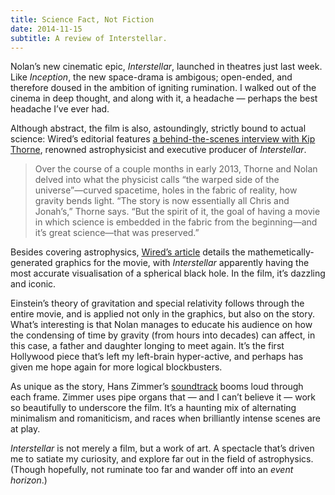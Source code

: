 ```yaml
---
title: Science Fact, Not Fiction
date: 2014-11-15
subtitle: A review of Interstellar.
---
```


Nolan’s new cinematic epic, _Interstellar_, launched in theatres just last week. Like _Inception_, the new space-drama is ambigous; open-ended, and therefore doused in the ambition of igniting rumination. I walked out of the cinema in deep thought, and along with it, a headache — perhaps the best headache I’ve ever had.

Although abstract, the film is also, astoundingly, strictly bound to actual science: Wired’s editorial features [a behind-the-scenes interview with Kip Thorne](https://www.wired.com/2014/10/astrophysics-interstellar-black-hole/ "How Building a Black Hole for Interstellar Led to an Amazing Scientific Discovery"), renowned astrophysicist and executive producer of _Interstellar_.

> Over the course of a couple months in early 2013, Thorne and Nolan delved into what the physicist calls “the warped side of the universe”—curved spacetime, holes in the fabric of reality, how gravity bends light. “The story is now essentially all Chris and Jonah’s,” Thorne says. “But the spirit of it, the goal of having a movie in which science is embedded in the fabric from the beginning—and it’s great science—that was preserved.”

Besides covering astrophysics, [Wired’s article](https://www.wired.com/2014/10/astrophysics-interstellar-black-hole/ "How Building a Black Hole for Interstellar Led to an Amazing Scientific Discovery") details the mathemetically-generated graphics for the movie, with _Interstellar_ apparently having the most accurate visualisation of a spherical black hole. In the film, it’s dazzling and iconic.

Einstein’s theory of gravitation and special relativity follows through the entire movie, and is applied not only in the graphics, but also on the story. What’s interesting is that Nolan manages to educate his audience on how the condensing of time by gravity (from hours into decades) can affect, in this case, a father and daughter longing to meet again. It’s the first Hollywood piece that’s left my left-brain hyper-active, and perhaps has given me hope again for more logical blockbusters.

As unique as the story, Hans Zimmer’s [soundtrack](https://soundcloud.com/fauzkhan/hanszimmerinterstellardayonedark "Day One Dark on Soundcloud") booms loud through each frame. Zimmer uses pipe organs that — and I can’t believe it — work so beautifully to underscore the film. It’s a haunting mix of alternating minimalism and romaniticism, and races when brilliantly intense scenes are at play.

_Interstellar_ is not merely a film, but a work of art. A spectacle that’s driven me to satiate my curiosity, and explore far out in the field of astrophysics. (Though hopefully, not ruminate too far and wander off into an _event horizon_.)